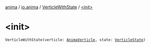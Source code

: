 [anima](../../index.md) / [io.anima](../index.md) / [VerticleWithState](index.md) / [&lt;init&gt;](./-init-.md)

# &lt;init&gt;

`VerticleWithState(verticle: `[`AnimaVerticle`](../-anima-verticle/index.md)`, state: `[`VerticleState`](../-verticle-state/index.md)`)`